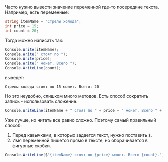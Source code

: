 Часто нужно вывести значение переменной где-то посередине текста. Например, есть переменные:
```cs
string itemName = "Стрелы холода";
int price = 15;
int count = 20;
```
Тогда можно написать так:
```cs
Сonsole.Write(itemName);
Console.Write(" стоят по ");
Console.Write(price);
Console.Write(" монет. Всего ");
Console.WriteLine(count);
```
выведет:
```
Стрелы холода стоят по 15 монет. Всего: 20
```
Но это неудобно, слишком много методов. Есть способ сократить запись - использовать сложение.
```csharp
Сonsole.WriteLine(itemName + " стоят по " + price + " монет. Всего " + count);
```
Уже лучше, но читать все равно сложно. Поэтому самый правильный способ:
1. Перед кавычками, в которых задается текст, нужно поставить `$`.
1. Имя переменной пишется прямо в тексте, но оборачивается в фигурные скобки.
```csharp
Сonsole.WriteLine($"{itemName} стоят по {price} монет. Всего {count}.");
```
